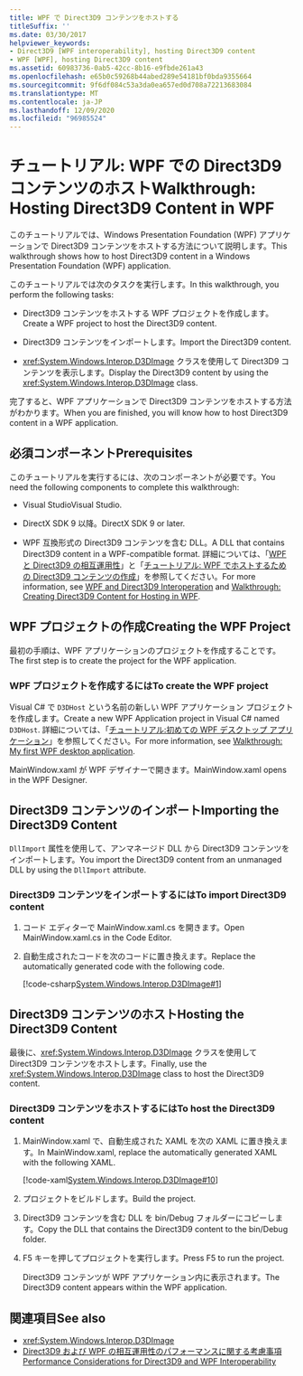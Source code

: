 ```yaml
---
title: WPF で Direct3D9 コンテンツをホストする
titleSuffix: ''
ms.date: 03/30/2017
helpviewer_keywords:
- Direct3D9 [WPF interoperability], hosting Direct3D9 content
- WPF [WPF], hosting Direct3D9 content
ms.assetid: 60983736-0ab5-42cc-8b16-e9fbde261a43
ms.openlocfilehash: e65b0c59268b44abed289e54181bf0bda9355664
ms.sourcegitcommit: 9f6df084c53a3da0ea657ed0d708a72213683084
ms.translationtype: MT
ms.contentlocale: ja-JP
ms.lasthandoff: 12/09/2020
ms.locfileid: "96985524"
---
```

# <a name="walkthrough-hosting-direct3d9-content-in-wpf"></a><span data-ttu-id="3b222-102">チュートリアル: WPF での Direct3D9 コンテンツのホスト</span><span class="sxs-lookup"><span data-stu-id="3b222-102">Walkthrough: Hosting Direct3D9 Content in WPF</span></span>

<span data-ttu-id="3b222-103">このチュートリアルでは、Windows Presentation Foundation (WPF) アプリケーションで Direct3D9 コンテンツをホストする方法について説明します。</span><span class="sxs-lookup"><span data-stu-id="3b222-103">This walkthrough shows how to host Direct3D9 content in a Windows Presentation Foundation (WPF) application.</span></span>

<span data-ttu-id="3b222-104">このチュートリアルでは次のタスクを実行します。</span><span class="sxs-lookup"><span data-stu-id="3b222-104">In this walkthrough, you perform the following tasks:</span></span>

- <span data-ttu-id="3b222-105">Direct3D9 コンテンツをホストする WPF プロジェクトを作成します。</span><span class="sxs-lookup"><span data-stu-id="3b222-105">Create a WPF project to host the Direct3D9 content.</span></span>

- <span data-ttu-id="3b222-106">Direct3D9 コンテンツをインポートします。</span><span class="sxs-lookup"><span data-stu-id="3b222-106">Import the Direct3D9 content.</span></span>

- <span data-ttu-id="3b222-107"><xref:System.Windows.Interop.D3DImage> クラスを使用して Direct3D9 コンテンツを表示します。</span><span class="sxs-lookup"><span data-stu-id="3b222-107">Display the Direct3D9 content by using the <xref:System.Windows.Interop.D3DImage> class.</span></span>

 <span data-ttu-id="3b222-108">完了すると、WPF アプリケーションで Direct3D9 コンテンツをホストする方法がわかります。</span><span class="sxs-lookup"><span data-stu-id="3b222-108">When you are finished, you will know how to host Direct3D9 content in a WPF application.</span></span>

## <a name="prerequisites"></a><span data-ttu-id="3b222-109">必須コンポーネント</span><span class="sxs-lookup"><span data-stu-id="3b222-109">Prerequisites</span></span>

<span data-ttu-id="3b222-110">このチュートリアルを実行するには、次のコンポーネントが必要です。</span><span class="sxs-lookup"><span data-stu-id="3b222-110">You need the following components to complete this walkthrough:</span></span>

- <span data-ttu-id="3b222-111">Visual Studio</span><span class="sxs-lookup"><span data-stu-id="3b222-111">Visual Studio.</span></span>

- <span data-ttu-id="3b222-112">DirectX SDK 9 以降。</span><span class="sxs-lookup"><span data-stu-id="3b222-112">DirectX SDK 9 or later.</span></span>

- <span data-ttu-id="3b222-113">WPF 互換形式の Direct3D9 コンテンツを含む DLL。</span><span class="sxs-lookup"><span data-stu-id="3b222-113">A DLL that contains Direct3D9 content in a WPF-compatible format.</span></span> <span data-ttu-id="3b222-114">詳細については、「[WPF と Direct3D9 の相互運用性](wpf-and-direct3d9-interoperation.md)」と「[チュートリアル: WPF でホストするための Direct3D9 コンテンツの作成](walkthrough-creating-direct3d9-content-for-hosting-in-wpf.md)」を参照してください。</span><span class="sxs-lookup"><span data-stu-id="3b222-114">For more information, see [WPF and Direct3D9 Interoperation](wpf-and-direct3d9-interoperation.md) and [Walkthrough: Creating Direct3D9 Content for Hosting in WPF](walkthrough-creating-direct3d9-content-for-hosting-in-wpf.md).</span></span>

## <a name="creating-the-wpf-project"></a><span data-ttu-id="3b222-115">WPF プロジェクトの作成</span><span class="sxs-lookup"><span data-stu-id="3b222-115">Creating the WPF Project</span></span>

<span data-ttu-id="3b222-116">最初の手順は、WPF アプリケーションのプロジェクトを作成することです。</span><span class="sxs-lookup"><span data-stu-id="3b222-116">The first step is to create the project for the WPF application.</span></span>

### <a name="to-create-the-wpf-project"></a><span data-ttu-id="3b222-117">WPF プロジェクトを作成するには</span><span class="sxs-lookup"><span data-stu-id="3b222-117">To create the WPF project</span></span>

<span data-ttu-id="3b222-118">Visual C# で `D3DHost` という名前の新しい WPF アプリケーション プロジェクトを作成します。</span><span class="sxs-lookup"><span data-stu-id="3b222-118">Create a new WPF Application project in Visual C# named `D3DHost`.</span></span> <span data-ttu-id="3b222-119">詳細については、「[チュートリアル:初めての WPF デスクトップ アプリケーション](../getting-started/walkthrough-my-first-wpf-desktop-application.md)」を参照してください。</span><span class="sxs-lookup"><span data-stu-id="3b222-119">For more information, see [Walkthrough: My first WPF desktop application](../getting-started/walkthrough-my-first-wpf-desktop-application.md).</span></span>

<span data-ttu-id="3b222-120">MainWindow.xaml が WPF デザイナーで開きます。</span><span class="sxs-lookup"><span data-stu-id="3b222-120">MainWindow.xaml opens in the WPF Designer.</span></span>

## <a name="importing-the-direct3d9-content"></a><span data-ttu-id="3b222-121">Direct3D9 コンテンツのインポート</span><span class="sxs-lookup"><span data-stu-id="3b222-121">Importing the Direct3D9 Content</span></span>

<span data-ttu-id="3b222-122">`DllImport` 属性を使用して、アンマネージド DLL から Direct3D9 コンテンツをインポートします。</span><span class="sxs-lookup"><span data-stu-id="3b222-122">You import the Direct3D9 content from an unmanaged DLL by using the `DllImport` attribute.</span></span>

### <a name="to-import-direct3d9-content"></a><span data-ttu-id="3b222-123">Direct3D9 コンテンツをインポートするには</span><span class="sxs-lookup"><span data-stu-id="3b222-123">To import Direct3D9 content</span></span>

1. <span data-ttu-id="3b222-124">コード エディターで MainWindow.xaml.cs を開きます。</span><span class="sxs-lookup"><span data-stu-id="3b222-124">Open MainWindow.xaml.cs in the Code Editor.</span></span>

2. <span data-ttu-id="3b222-125">自動生成されたコードを次のコードに置き換えます。</span><span class="sxs-lookup"><span data-stu-id="3b222-125">Replace the automatically generated code with the following code.</span></span>

    [!code-csharp[System.Windows.Interop.D3DImage#1](~/samples/snippets/csharp/VS_Snippets_Wpf/System.Windows.Interop.D3DImage/CS/window1.xaml.cs#1)]

## <a name="hosting-the-direct3d9-content"></a><span data-ttu-id="3b222-126">Direct3D9 コンテンツのホスト</span><span class="sxs-lookup"><span data-stu-id="3b222-126">Hosting the Direct3D9 Content</span></span>

<span data-ttu-id="3b222-127">最後に、<xref:System.Windows.Interop.D3DImage> クラスを使用して Direct3D9 コンテンツをホストします。</span><span class="sxs-lookup"><span data-stu-id="3b222-127">Finally, use the <xref:System.Windows.Interop.D3DImage> class to host the Direct3D9 content.</span></span>

### <a name="to-host-the-direct3d9-content"></a><span data-ttu-id="3b222-128">Direct3D9 コンテンツをホストするには</span><span class="sxs-lookup"><span data-stu-id="3b222-128">To host the Direct3D9 content</span></span>

1. <span data-ttu-id="3b222-129">MainWindow.xaml で、自動生成された XAML を次の XAML に置き換えます。</span><span class="sxs-lookup"><span data-stu-id="3b222-129">In MainWindow.xaml, replace the automatically generated XAML with the following XAML.</span></span>

    [!code-xaml[System.Windows.Interop.D3DImage#10](~/samples/snippets/csharp/VS_Snippets_Wpf/System.Windows.Interop.D3DImage/CS/window1.xaml#10)]

2. <span data-ttu-id="3b222-130">プロジェクトをビルドします。</span><span class="sxs-lookup"><span data-stu-id="3b222-130">Build the project.</span></span>

3. <span data-ttu-id="3b222-131">Direct3D9 コンテンツを含む DLL を bin/Debug フォルダーにコピーします。</span><span class="sxs-lookup"><span data-stu-id="3b222-131">Copy the DLL that contains the Direct3D9 content to the bin/Debug folder.</span></span>

4. <span data-ttu-id="3b222-132">F5 キーを押してプロジェクトを実行します。</span><span class="sxs-lookup"><span data-stu-id="3b222-132">Press F5 to run the project.</span></span>

    <span data-ttu-id="3b222-133">Direct3D9 コンテンツが WPF アプリケーション内に表示されます。</span><span class="sxs-lookup"><span data-stu-id="3b222-133">The Direct3D9 content appears within the WPF application.</span></span>

## <a name="see-also"></a><span data-ttu-id="3b222-134">関連項目</span><span class="sxs-lookup"><span data-stu-id="3b222-134">See also</span></span>

- <xref:System.Windows.Interop.D3DImage>
- [<span data-ttu-id="3b222-135">Direct3D9 および WPF の相互運用性のパフォーマンスに関する考慮事項</span><span class="sxs-lookup"><span data-stu-id="3b222-135">Performance Considerations for Direct3D9 and WPF Interoperability</span></span>](performance-considerations-for-direct3d9-and-wpf-interoperability.md)
